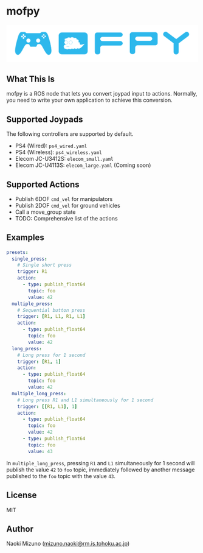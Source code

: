 # mofpy

<div style="margin: 0 auto" >
    <img src="misc/logo.png" alt="Logo of mofpy" />
</div>

## What This Is

mofpy is a ROS node that lets you convert joypad input to actions. Normally,
you need to write your own application to achieve this conversion.

## Supported Joypads

The following controllers are supported by default.

- PS4 (Wired): `ps4_wired.yaml`
- PS4 (Wireless): `ps4_wireless.yaml`
- Elecom JC-U3412S: `elecom_small.yaml`
- Elecom JC-U4113S: `elecom_large.yaml` (Coming soon)

## Supported Actions

- Publish 6DOF `cmd_vel` for manipulators
- Publish 2DOF `cmd_vel` for ground vehicles
- Call a move_group state
- TODO: Comprehensive list of the actions

## Examples

```yaml
presets:
  single_press:
    # Single short press
    trigger: R1
    action:
      - type: publish_float64
        topic: foo
        value: 42
  multiple_press:
    # Sequential button press
    trigger: [R1, L1, R1, L1]
    action:
      - type: publish_float64
        topic: foo
        value: 42
  long_press:
    # Long press for 1 second
    trigger: [R1, 1]
    action:
      - type: publish_float64
        topic: foo
        value: 42
  multiple_long_press:
    # Long press R1 and L1 simultaneously for 1 second
    trigger: [[R1, L1], 1]
    action:
      - type: publish_float64
        topic: foo
        value: 42
      - type: publish_float64
        topic: foo
        value: 43
```

In `multiple_long_press`, pressing `R1` and `L1` simultaneously for  1 second
will publish the value `42` to `foo` topic, immediately followed by another
message published to the `foo` topic with the value `43`.

## License

MIT

## Author

Naoki Mizuno (mizuno.naoki@rm.is.tohoku.ac.jp)
